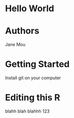 # Hello World 
# Authors
Jane Mou
# Getting Started
Install git on your computer
# Editing this R 
blahh blah blahhh 123 
